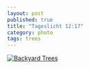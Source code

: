 ```yaml
---
layout: post
published: true
title: "Tageslicht 12:17"
category: photo
tags: trees
---
```


[![Backyard Trees](http://37.media.tumblr.com/3cdc1fef7bff4ab7f85819e1cfa4d8c7/tumblr_n9qxzhGVmA1rive1ro1_500.jpg)](http://dr3wh0.tumblr.com/post/93705657659/tageslicht-12-17 "View on Tumblr")